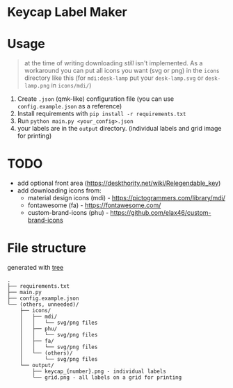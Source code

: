 # Keycap Label Maker

# Usage
> at the time of writing downloading *still* isn't implemented. As a workaround you can put all icons you want (svg or png) in the `icons` directory like this (for `mdi:desk-lamp` put your `desk-lamp.svg` or `desk-lamp.png` in `icons/mdi/`)

1. Create `.json` (qmk-like) configuration file (you can use `config.example.json` as a reference)
2. Install requirements with `pip install -r requirements.txt`
3. Run `python main.py <your_config>.json`
4. your labels are in the `output` directory. (individual labels and grid image for printing)

# TODO
 - add optional front area (https://deskthority.net/wiki/Relegendable_key)
 - add downloading icons from:
   - material design icons (mdi) - https://pictogrammers.com/library/mdi/
   - fontawesome (fa) - https://fontawesome.com/
   - custom-brand-icons (phu) - https://github.com/elax46/custom-brand-icons

# File structure
generated with [tree](https://gitlab.com/nfriend/tree-online)
```
.
├── requirements.txt
├── main.py
├── config.example.json
└── (others, unneeded)/
    ├── icons/
    │   ├── mdi/
    │   │   └── svg/png files
    │   ├── phu/
    │   │   └── svg/png files
    │   ├── fa/
    │   │   └── svg/png files
    │   └── (others)/
    │       └── svg/png files
    └── output/
        ├── keycap_{number}.png - individual labels
        └── grid.png - all labels on a grid for printing
```

